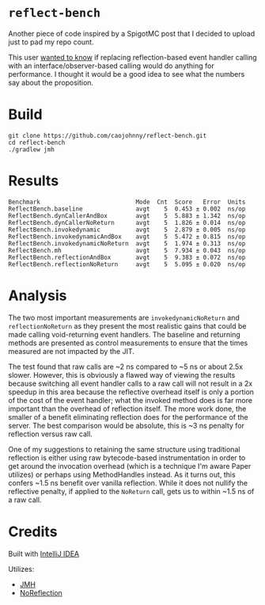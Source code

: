 # `reflect-bench`

Another piece of code inspired by a SpigotMC post that I
decided to upload just to pad my repo count.

This user [wanted to know](https://www.spigotmc.org/threads/reflection-problem-of-spigot.436331/#post-3793005)
if replacing reflection-based event handler calling with
an interface/observer-based calling would do anything for
performance. I thought it would be a good idea to see what
the numbers say about the proposition.

# Build

``` shell
git clone https://github.com/caojohnny/reflect-bench.git
cd reflect-bench
./gradlew jmh
```

# Results

```
Benchmark                           Mode  Cnt  Score   Error  Units
ReflectBench.baseline               avgt    5  0.453 ± 0.002  ns/op
ReflectBench.dynCallerAndBox        avgt    5  5.883 ± 1.342  ns/op
ReflectBench.dynCallerNoReturn      avgt    5  1.826 ± 0.014  ns/op
ReflectBench.invokedynamic          avgt    5  2.879 ± 0.005  ns/op
ReflectBench.invokedynamicAndBox    avgt    5  5.472 ± 0.815  ns/op
ReflectBench.invokedynamicNoReturn  avgt    5  1.974 ± 0.313  ns/op
ReflectBench.mh                     avgt    5  7.934 ± 0.043  ns/op
ReflectBench.reflectionAndBox       avgt    5  9.383 ± 0.072  ns/op
ReflectBench.reflectionNoReturn     avgt    5  5.095 ± 0.020  ns/op
```

# Analysis

The two most important measurements are
`invokedynamicNoReturn` and `reflectionNoReturn` as they
present the most realistic gains that could be made calling
void-returning event handlers. The baseline and returning
methods are presented as control measurements to ensure
that the times measured are not impacted by the JIT.

The test found that raw calls are ~2 ns compared to ~5 ns
or about 2.5x slower. However, this is obviously a flawed
way of viewing the results because switching all event
handler calls to a raw call will not result in a 2x speedup
in this area because the reflective overhead itself is only
a portion of the cost of the event handler; what the
invoked method does is far more important than the overhead
of reflection itself. The more work done, the smaller of a
benefit eliminating reflection does for the performance of
the server. The best comparison would be absolute, this
is ~3 ns penalty for reflection versus raw call.

One of my suggestions to retaining the same structure using
traditional reflection is either using raw bytecode-based
instrumentation in order to get around the invocation
overhead (which is a technique I'm aware Paper utilizes)
or perhaps using MethodHandles instead. As it turns out,
this confers ~1.5 ns benefit over vanilla reflection.
While it does not nullify the reflective penalty, if
applied to the `NoReturn` call, gets us to within ~1.5 ns
of  a raw call.

# Credits

Built with [IntelliJ IDEA](https://www.jetbrains.com/idea/)

Utilizes:

  * [JMH](https://openjdk.java.net/projects/code-tools/jmh/)
  * [NoReflection](https://github.com/Nesaak/NoReflection)
